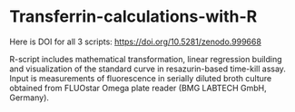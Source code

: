 # Transferrin-calculations-with-R

Here is DOI for all 3 scripts:
https://doi.org/10.5281/zenodo.999668


R-script includes mathematical transformation, linear regression building and visualization of the standard curve in resazurin-based time-kill assay. Input is measurements of fluorescence in serially diluted broth culture obtained from FLUOstar Omega plate reader (BMG LABTECH GmbH, Germany).
